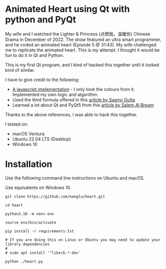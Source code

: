 # Animated Heart using Qt with python and PyQt

My wife and I watched the Lighter & Princess (点燃我，温暖你) Chinese Drama in December of 2022. The show featured an ultra smart programmer, and he coded an animated heart (Episode 5 @ 31:43). My wife challenged me to replicate the animated heart. This is my attempt. I thought it would be fun to do it in Qt and Python.

This is my first Qt program, and I kind of hacked this together until it looked kind of similar.

I have to give credit to the following:

* [A javascript implementation](https://qqqqqcy.github.io/heart_beat/#) - I only took the colours from it. Implemented my own logic and algorithm.
* Used the third formula offered in this [article by Saanvi Gutta](https://blogs.lcps.org/academiesonline/2021/02/13/the-equation-of-the-heart/)
* Learned a lot about Qt and PyQt5 from this [article by Salem Al Bream](https://www.pythonguis.com/tutorials/qpropertyanimation/)

Thanks to the above references, I was able to hack this together.

I tested on:

  * macOS Ventura
  * Ubuntu 22.04 LTS (Desktop)
  * Windows 10

# Installation
Use the following command line instructions on Ubuntu and macOS.

Use equivalents on Windows 10.

```
git clone https://github.com/kanglu/heart.git

cd heart

python3.10 -m venv env

source env/bin/activate

pip install -r requirements.txt

# If you are doing this on Linux or Ubuntu you may need to update your library dependencies
#
# sudo apt install '^libxcb.*-dev'

python ./heart.py

```
